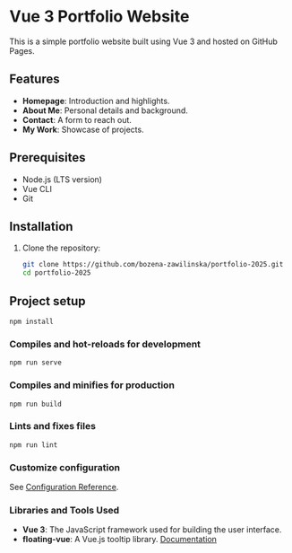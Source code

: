 # Vue 3 Portfolio Website

This is a simple portfolio website built using Vue 3 and hosted on GitHub Pages.

## Features
- **Homepage**: Introduction and highlights.
- **About Me**: Personal details and background.
- **Contact**: A form to reach out.
- **My Work**: Showcase of projects.

## Prerequisites
- Node.js (LTS version)
- Vue CLI
- Git

## Installation
1. Clone the repository:
   ```bash
   git clone https://github.com/bozena-zawilinska/portfolio-2025.git
   cd portfolio-2025


## Project setup
```
npm install
```

### Compiles and hot-reloads for development
```
npm run serve
```

### Compiles and minifies for production
```
npm run build
```

### Lints and fixes files
```
npm run lint
```

### Customize configuration
See [Configuration Reference](https://cli.vuejs.org/config/).

### Libraries and Tools Used
- **Vue 3**: The JavaScript framework used for building the user interface.
- **floating-vue**: A Vue.js tooltip library. [Documentation](https://floating-vue.starpad.dev/guide/)
